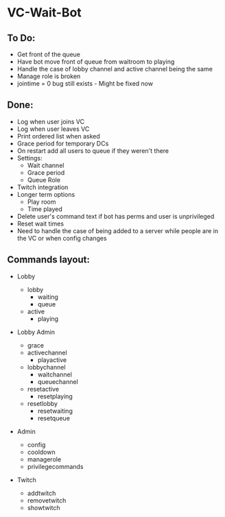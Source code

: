 # VC-Wait-Bot

## To Do:
* Get front of the queue
* Have bot move front of queue from waitroom to playing
* Handle the case of lobby channel and active channel being the same
* Manage role is broken
* jointime = 0 bug still exists - Might be fixed now

## Done:
* Log when user joins VC
* Log when user leaves VC
* Print ordered list when asked
* Grace period for temporary DCs
* On restart add all users to queue if they weren't there
* Settings:
    * Wait channel
    * Grace period
    * Queue Role
* Twitch integration
* Longer term options
    * Play room
    * Time played
* Delete user's command text if bot has perms and user is unprivileged
* Reset wait times
* Need to handle the case of being added to a server while people are in the VC or when config changes

## Commands layout:
* Lobby
    * lobby
        * waiting
        * queue
    * active
        * playing

* Lobby Admin
    * grace
    * activechannel
        * playactive
    * lobbychannel
        * waitchannel
        * queuechannel
    * resetactive
        * resetplaying
    * resetlobby
        * resetwaiting
        * resetqueue
* Admin
    * config
    * cooldown
    * managerole
    * privilegecommands
* Twitch
    * addtwitch
    * removetwitch
    * showtwitch

